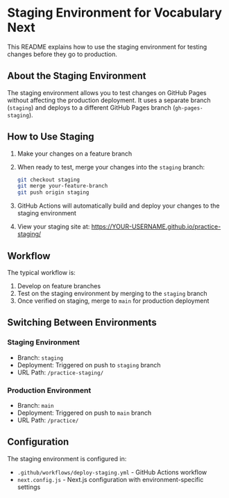 # Staging Environment for Vocabulary Next

This README explains how to use the staging environment for testing changes before they go to production.

## About the Staging Environment

The staging environment allows you to test changes on GitHub Pages without affecting the production deployment. It uses a separate branch (`staging`) and deploys to a different GitHub Pages branch (`gh-pages-staging`).

## How to Use Staging

1. Make your changes on a feature branch
2. When ready to test, merge your changes into the `staging` branch:
   ```bash
   git checkout staging
   git merge your-feature-branch
   git push origin staging
   ```

3. GitHub Actions will automatically build and deploy your changes to the staging environment
4. View your staging site at: https://YOUR-USERNAME.github.io/practice-staging/

## Workflow

The typical workflow is:

1. Develop on feature branches
2. Test on the staging environment by merging to the `staging` branch
3. Once verified on staging, merge to `main` for production deployment

## Switching Between Environments

### Staging Environment
- Branch: `staging`
- Deployment: Triggered on push to `staging` branch
- URL Path: `/practice-staging/`

### Production Environment
- Branch: `main`
- Deployment: Triggered on push to `main` branch 
- URL Path: `/practice/`

## Configuration

The staging environment is configured in:
- `.github/workflows/deploy-staging.yml` - GitHub Actions workflow
- `next.config.js` - Next.js configuration with environment-specific settings 